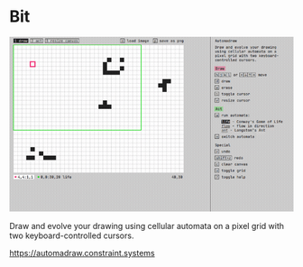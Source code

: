 # Bit

<img 
  src='https://raw.githubusercontent.com/constraint-systems/automadraw/master/automadraw.gif'
  width="600"
  />
  
  
Draw and evolve your drawing using cellular automata on a pixel grid with two keyboard-controlled cursors.
  
https://automadraw.constraint.systems
